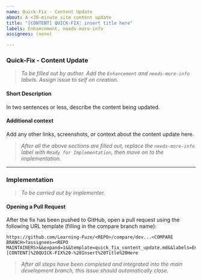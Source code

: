```yaml
---
name: Quick-Fix - Content Update
about: A <30-minute site content update
title: "[CONTENT] QUICK-FIX: insert title here"
labels: Enhancement, needs-more-info
assignees: (none)

---
```


### Quick-Fix - Content Update
> _To be filled out by author. Add the `Enhancement` and `needs-more-info` labels. Assign issue to self on creation._

#### **Short Description**
In two sentences or less, describe the content being updated.

#### **Additional context**
Add any other links, screenshots, or context about the content update here.

> _After all the above sections are filled out, replace the `needs-more-info` label with `Ready for Implementation`, then move on to the implementation._

---

### Implementation
> _To be carried out by implementer._

#### **Opening a Pull Request**
After the fix has been pushed to GitHub, open a pull request using the following URL template (filling in the compare branch name):
```
https://github.com/Learning-Fuze/<REPO>/compare/dev...<COMPARE BRANCH>?assignees=<REPO MAINTAINERS>&&expand=1&&template=quick_fix_content_update.md&&labels=Enhancement&&title=[CONTENT]%20QUICK-FIX%20-%20Insert%20Title%20Here
```

> _After all steps have been completed and integrated into the main development branch, this issue should automatically close._
